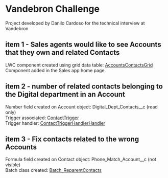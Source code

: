 # Vandebron Challenge

Project developed by Danilo Cardoso for the technical interview at Vandebron

## item 1 - Sales agents would like to see Accounts that they own and related Contacts 
LWC component created using grid data table: [AccountsContactsGrid](force-app/main/default/lwc/accountsContactsGrid/)  
Component added in the Sales app home page

## item 2 - number of related contacts belonging to the Digital department in an Account 
Number field created on Account object: Digital_Dept_Contacts__c (read only)  
Trigger associated: [ContactTrigger](force-app/main/default/triggers/ContactTrigger.trigger)  
Trigger handler: [ContactTriggerHandlerHandler](force-app/main/default/classes/ContactTriggerHandler.cls)  

## item 3 - Fix contacts related to the wrong Accounts
Formula field created on Contact object: Phone_Match_Account__c (not visible)  
Batch class created: [Batch_ReparentContacts](force-app/main/default/classes/Batch_ReparentContacts.cls)
